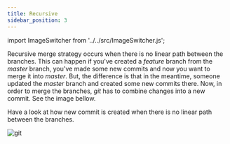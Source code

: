 ```yaml
---
title: Recursive
sidebar_position: 3
---
```


import ImageSwitcher from '../../src/ImageSwitcher.js';

Recursive merge strategy occurs when there is no linear path between the branches.
This can happen if you've created a *feature* branch from the *master* branch, you've made some new commits and now you want to merge it into *master*.
But, the difference is that in the meantime, someone updated the *master* branch and created some new commits there.
Now, in order to merge the branches, *git* has to combine changes into a new commit.
See the image bellow.

<ImageSwitcher lightImageSrc="/img/recursive-merge.png" darkImageSrc="/img/recursive-merge-dark.png"/>

Have a look at how new commit is created when there is no linear path between the branches.

![git](/img/recursive.gif)